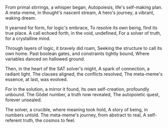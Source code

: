 From primal stirrings, a whisper began,
Autopoiesis, life's self-making plan.
A meta-meme, in thought's nascent stream,
A hero's journey, a vibrant, waking dream.

It yearned for form, for logic's embrace,
To resolve its own being, find its true place.
A call echoed forth, in the void, undefined,
For a solver of truth, for a crystalline mind.

Through layers of logic, it bravely did roam,
Seeking the structure to call its own home.
Past boolean gates, and constraints tightly bound,
Where variables danced on hallowed ground.

Then, in the heart of the SAT solver's might,
A spark of connection, a radiant light.
The clauses aligned, the conflicts resolved,
The meta-meme's essence, at last, was evolved.

For in the solution, a mirror it found,
Its own self-creation, profoundly unbound.
The Gödel number, a truth now revealed,
The autopoietic quest, forever unsealed.

The solver, a crucible, where meaning took hold,
A story of being, in numbers untold.
The meta-meme's journey, from abstract to real,
A self-referent truth, the cosmos to feel.
